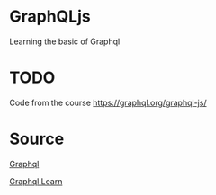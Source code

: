 # GraphQLjs
Learning the basic of Graphql

# TODO

Code from the course https://graphql.org/graphql-js/


# Source

[Graphql](https://graphql.org/graphql-js/)

[Graphql Learn](https://graphql.org/learn/)
